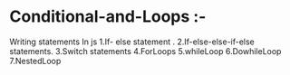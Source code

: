# Conditional-and-Loops :-
Writing statements In js
1.If- else statement .
2.If-else-else-if-else statements.
3.Switch statements
4.ForLoops
5.whileLoop
6.DowhileLoop
7.NestedLoop
